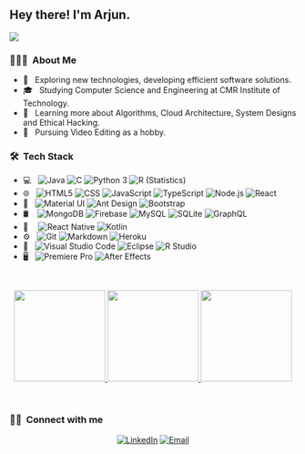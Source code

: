 
<h2> Hey there! I'm Arjun.</h2>


![](https://komarev.com/ghpvc/?username=arjun-khanduri&style=flat-square&label=GitHub+Profile+Views)

<h3> 👨🏻‍💻 &nbsp;About Me </h3>

- 🤔 &nbsp; Exploring new technologies, developing efficient software solutions.
- 🎓 &nbsp; Studying Computer Science and Engineering at CMR Institute of Technology.
- 📕 &nbsp; Learning more about Algorithms, Cloud Architecture, System Designs and Ethical Hacking.
- 🎥 &nbsp; Pursuing Video Editing as a hobby.

<h3> 🛠 &nbsp;Tech Stack</h3>

- 💻 &nbsp;
  ![Java](https://img.shields.io/badge/-Java-333333?style=flat&logo=Java&logoColor=007396)
  ![C](https://img.shields.io/badge/-C-333333?style=flat&logo=C&logoColor=00599C)
  ![Python 3](https://img.shields.io/badge/-Python%203-333333?style=flat&logo=python)
  ![R (Statistics)](https://img.shields.io/badge/-R-333333?style=flat&logo=r&logoColor=2C2285)
- 🌐 &nbsp;
  ![HTML5](https://img.shields.io/badge/-HTML5-333333?style=flat&logo=HTML5)
  ![CSS](https://img.shields.io/badge/-CSS-333333?style=flat&logo=CSS3&logoColor=1572B6)
  ![JavaScript](https://img.shields.io/badge/-JavaScript-333333?style=flat&logo=javascript)
  ![TypeScript](https://img.shields.io/badge/-Typescript-333333?style=flat&logo=typescript&logoColor=163L7C)
  ![Node.js](https://img.shields.io/badge/-Node.js-333333?style=flat&logo=node.js)
  ![React](https://img.shields.io/badge/-React-333333?style=flat&logo=react)
- 🎨 &nbsp;
  ![Material UI](https://img.shields.io/badge/-Material%20UI-333333?style=flat&logo=material-ui)
  ![Ant Design](https://img.shields.io/badge/-Ant%20Design-333333?style=flat&logo=ant-design&logoColor=1890FF)
  ![Bootstrap](https://img.shields.io/badge/-Bootstrap-333333?style=flat&logo=bootstrap&logoColor=563D7C)
- 🛢 &ensp;
  ![MongoDB](https://img.shields.io/badge/-MongoDB-333333?style=flat&logo=mongodb)
  ![Firebase](https://img.shields.io/badge/-Firebase-333333?style=flat&logo=firebase&logoColor=ffcb2c)
  ![MySQL](https://img.shields.io/badge/-MySQL-333333?style=flat&logo=mysql)
  ![SQLite](https://img.shields.io/badge/-SQLite-333333?style=flat&logo=sqlite)
  ![GraphQL](https://img.shields.io/badge/-GraphQL-333333?style=flat&logo=graphql&logoColor=e535ab)
- 📱 &ensp;&thinsp;
  ![React Native](https://img.shields.io/badge/-React%20Native-333333?style=flat&logo=react)
  ![Kotlin](https://img.shields.io/badge/-Kotlin-333333?style=flat&logo=kotlin)
- ⚙️ &nbsp;
  ![Git](https://img.shields.io/badge/-Git-333333?style=flat&logo=git)
  ![Markdown](https://img.shields.io/badge/-Markdown-333333?style=flat&logo=markdown)
  ![Heroku](https://img.shields.io/badge/-Heroku-333333?style=flat&logo=heroku&logoColor=410097)
- 🔧 &nbsp;
  ![Visual Studio Code](https://img.shields.io/badge/-Visual%20Studio%20Code-333333?style=flat&logo=visual-studio-code&logoColor=007ACC)
  ![Eclipse](https://img.shields.io/badge/-Eclipse-333333?style=flat&logo=eclipse&logoColor=41327D)
  ![R Studio](https://img.shields.io/badge/-R%20Studio-333333?style=flat&logo=rstudio&logoColor=2C2299)
- 🖥 &nbsp;
  ![Premiere Pro](https://img.shields.io/badge/-Premiere%20Pro-333333?style=flat&logo=adobe-premiere-pro)
  ![After Effects](https://img.shields.io/badge/-After%20Effects-333333?style=flat&logo=adobe-after-effects&logoColor=000058)

<br/>

<a href="https://github.com/arjun-khanduri">
  <p align="center">
    <img height="160em" src="https://github-readme-stats.vercel.app/api?username=arjun-khanduri&theme=tokyonight&show_icons=true&count_private=true" />
    <img height="160em" src="https://github-readme-streak-stats.herokuapp.com/?user=arjun-khanduri&theme=tokyonight" />
    <img height="160em" src="https://github-readme-stats.vercel.app/api/top-langs/?username=arjun-khanduri&theme=tokyonight&layout=compact" />
  </p>
</p>
</a>

<br/>

<h3> 🤝🏻 &nbsp;Connect with me </h3>

<p align="center">
  <a href="https://www.linkedin.com/in/arjun-khanduri-b16866130/"><img alt="LinkedIn" src="https://img.shields.io/badge/LinkedIn-Arjun%20Khanduri-blue?style=flat-square&logo=linkedin"></a>
  <a href="mailto:arjun99.khanduri@gmail.com"><img alt="Email" src="https://img.shields.io/badge/Email-arjun99.khanduri@gmail.com-blue?style=flat-square&logo=gmail"></a>
</p>
